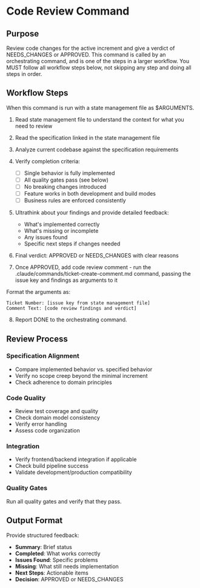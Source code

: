 # Code Review Command

## Purpose

Review code changes for the active increment and give a verdict of NEEDS_CHANGES or APPROVED.
This command is called by an orchestrating command, and is one of the steps in a larger workflow.
You MUST follow all workflow steps below, not skipping any step and doing all steps in order.

## Workflow Steps

When this command is run with a state management file as $ARGUMENTS.

1. Read state management file to understand the context for what you need to review

2. Read the specification linked in the state management file

3. Analyze current codebase against the specification requirements

4. Verify completion criteria:
   - [ ] Single behavior is fully implemented
   - [ ] All quality gates pass (see below)
   - [ ] No breaking changes introduced
   - [ ] Feature works in both development and build modes
   - [ ] Business rules are enforced consistently

5. Ultrathink about your findings and provide detailed feedback:
   - What's implemented correctly
   - What's missing or incomplete
   - Any issues found
   - Specific next steps if changes needed

6. Final verdict: APPROVED or NEEDS_CHANGES with clear reasons

7. Once APPROVED, add code review comment - run the .claude/commands/ticket-create-comment.md command, passing the issue key and findings as arguments to it

Format the arguments as:
```
Ticket Number: [issue key from state management file]
Comment Text: [code review findings and verdict]
```

8. Report DONE to the orchestrating command.

## Review Process

### Specification Alignment
- Compare implemented behavior vs. specified behavior
- Verify no scope creep beyond the minimal increment
- Check adherence to domain principles

### Code Quality
- Review test coverage and quality
- Check domain model consistency
- Verify error handling
- Assess code organization

### Integration
- Verify frontend/backend integration if applicable
- Check build pipeline success
- Validate development/production compatibility

### Quality Gates

Run all quality gates and verify that they pass.

## Output Format

Provide structured feedback:
- **Summary**: Brief status
- **Completed**: What works correctly
- **Issues Found**: Specific problems
- **Missing**: What still needs implementation
- **Next Steps**: Actionable items
- **Decision**: APPROVED or NEEDS_CHANGES
